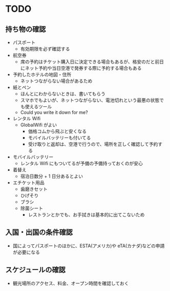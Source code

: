 # TODO

## 持ち物の確認

- パスポート
  - 有効期限を必ず確認する
- 航空券
  - 席の予約はチケット購入日に決定できる場合もあるが、格安のだと前日にネット予約や当日空港で発券する際に予約する場合もある
- 予約したホテルの地図・住所
  - ネットつながらない場合があるため
- 紙とペン
  - ほんとにわからないときは、書いてもらう
  - スマホでもよいが、ネットつながらない、電池切れという最悪の状態でも使えるツール
  - Could you write it down for me?
- レンタル Wifi
  - GlobalWifi がよい
    - 価格コムから飛ぶと安くなる
    - モバイルバッテリーも付いてる
    - 受け取りと返却は、空港で行うので、場所を正しく確認して予約する
- モバイルバッテリー
  - レンタル Wifi にもついてるが予備の予備持っておくのが安心
- 着替え
  - 宿泊日数分 + 1 日分あるとよい
- エチケット用品
  - 歯磨きセット
  - ひげそり
  - ブラシ
  - 除菌シート
    - レストランとかでも、お手拭きは基本的に出てこないため

## 入国・出国の条件確認

- 国によってパスポートのほかに、ESTA(アメリカ)や eTA(カナダ)などの申請が必要になる

## スケジュールの確認

- 観光場所のアクセス、料金、オープン時間を確認しておく
